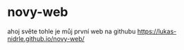 # novy-web
  ahoj světe tohle je můj první web na githubu
  https://lukas-nidrle.github.io/novy-web/
